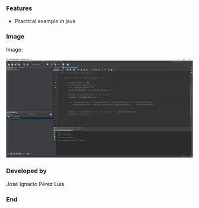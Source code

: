 ### Features

- Practical example in java




### Image

Image:

![](https://github.com/JosephBrok/Inversor-Palabras/blob/main/src/evidencia.png?raw=true)





### Developed by

José Ignacio Pérez Luis

### End
